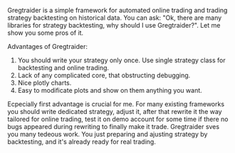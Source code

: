 Gregtraider is a simple framework for automated online trading and trading strategy backtesting on historical data. You can ask: "Ok, there are many libraries for strategy backtesting, why should I use Gregtraider?". Let me show you some pros of it.

Advantages of Gregtraider:
1. You should write your strategy only once. Use single strategy class for backtesting and online trading.
2. Lack of any complicated core, that obstructing debugging.
3. Nice plotly charts.
4. Easy to modificate plots and show on them anything you want.


Ecpecially first advantage is crucial for me.  For many existing frameworks you should write dedicated strategy, adjust it, after that rewrite it the way tailored for online trading, test it on demo account for some time if there no bugs appeared during rewriting to finally make it trade. Gregtraider sves you many tedeous work. You just preparing and ajusting strategy by backtesting, and it's already ready for real trading.
